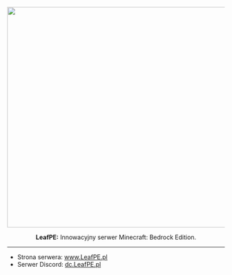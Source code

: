 <p align="center">
    <img src="../assets/LeafPE.png" width="512" height="512" />
</p>

<p align="center">
    <b>LeafPE:</b> Innowacyjny serwer Minecraft: Bedrock Edition.
</p>

---

- Strona serwera: <a href="https://www.LeafPE.pl/">www.LeafPE.pl</a>
- Serwer Discord: <a href="https://dc.LeafPE.pl/">dc.LeafPE.pl</a>